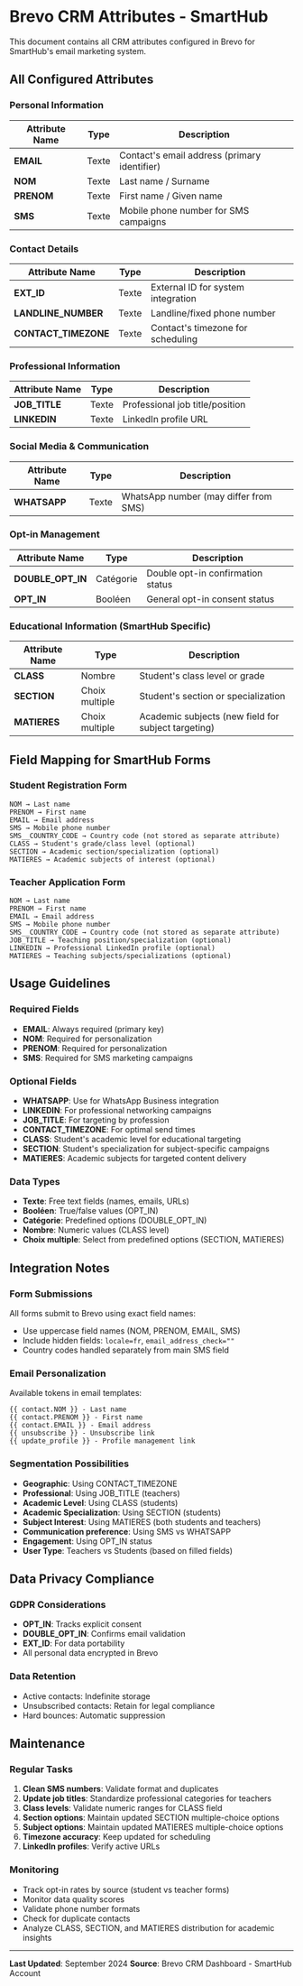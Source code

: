 # Brevo CRM Attributes - SmartHub

This document contains all CRM attributes configured in Brevo for SmartHub's email marketing system.

## All Configured Attributes

### Personal Information
| Attribute Name | Type | Description |
|---|---|---|
| **EMAIL** | Texte | Contact's email address (primary identifier) |
| **NOM** | Texte | Last name / Surname |
| **PRENOM** | Texte | First name / Given name |
| **SMS** | Texte | Mobile phone number for SMS campaigns |

### Contact Details
| Attribute Name | Type | Description |
|---|---|---|
| **EXT_ID** | Texte | External ID for system integration |
| **LANDLINE_NUMBER** | Texte | Landline/fixed phone number |
| **CONTACT_TIMEZONE** | Texte | Contact's timezone for scheduling |

### Professional Information
| Attribute Name | Type | Description |
|---|---|---|
| **JOB_TITLE** | Texte | Professional job title/position |
| **LINKEDIN** | Texte | LinkedIn profile URL |

### Social Media & Communication
| Attribute Name | Type | Description |
|---|---|---|
| **WHATSAPP** | Texte | WhatsApp number (may differ from SMS) |

### Opt-in Management
| Attribute Name | Type | Description |
|---|---|---|
| **DOUBLE_OPT_IN** | Catégorie | Double opt-in confirmation status |
| **OPT_IN** | Booléen | General opt-in consent status |

### Educational Information (SmartHub Specific)
| Attribute Name | Type | Description |
|---|---|---|
| **CLASS** | Nombre | Student's class level or grade |
| **SECTION** | Choix multiple | Student's section or specialization |
| **MATIERES** | Choix multiple | Academic subjects (new field for subject targeting) |

## Field Mapping for SmartHub Forms

### Student Registration Form
```
NOM → Last name
PRENOM → First name  
EMAIL → Email address
SMS → Mobile phone number
SMS__COUNTRY_CODE → Country code (not stored as separate attribute)
CLASS → Student's grade/class level (optional)
SECTION → Academic section/specialization (optional)
MATIERES → Academic subjects of interest (optional)
```

### Teacher Application Form
```
NOM → Last name
PRENOM → First name
EMAIL → Email address  
SMS → Mobile phone number
SMS__COUNTRY_CODE → Country code (not stored as separate attribute)
JOB_TITLE → Teaching position/specialization (optional)
LINKEDIN → Professional LinkedIn profile (optional)
MATIERES → Teaching subjects/specializations (optional)
```

## Usage Guidelines

### Required Fields
- **EMAIL**: Always required (primary key)
- **NOM**: Required for personalization
- **PRENOM**: Required for personalization
- **SMS**: Required for SMS marketing campaigns

### Optional Fields
- **WHATSAPP**: Use for WhatsApp Business integration
- **LINKEDIN**: For professional networking campaigns
- **JOB_TITLE**: For targeting by profession
- **CONTACT_TIMEZONE**: For optimal send times
- **CLASS**: Student's academic level for educational targeting
- **SECTION**: Student's specialization for subject-specific campaigns
- **MATIERES**: Academic subjects for targeted content delivery

### Data Types
- **Texte**: Free text fields (names, emails, URLs)
- **Booléen**: True/false values (OPT_IN)
- **Catégorie**: Predefined options (DOUBLE_OPT_IN)
- **Nombre**: Numeric values (CLASS level)
- **Choix multiple**: Select from predefined options (SECTION, MATIERES)

## Integration Notes

### Form Submissions
All forms submit to Brevo using exact field names:
- Use uppercase field names (NOM, PRENOM, EMAIL, SMS)
- Include hidden fields: `locale=fr`, `email_address_check=""`
- Country codes handled separately from main SMS field

### Email Personalization
Available tokens in email templates:
```
{{ contact.NOM }} - Last name
{{ contact.PRENOM }} - First name
{{ contact.EMAIL }} - Email address
{{ unsubscribe }} - Unsubscribe link
{{ update_profile }} - Profile management link
```

### Segmentation Possibilities
- **Geographic**: Using CONTACT_TIMEZONE
- **Professional**: Using JOB_TITLE (teachers)
- **Academic Level**: Using CLASS (students) 
- **Academic Specialization**: Using SECTION (students)
- **Subject Interest**: Using MATIERES (both students and teachers)
- **Communication preference**: Using SMS vs WHATSAPP
- **Engagement**: Using OPT_IN status
- **User Type**: Teachers vs Students (based on filled fields)

## Data Privacy Compliance

### GDPR Considerations
- **OPT_IN**: Tracks explicit consent
- **DOUBLE_OPT_IN**: Confirms email validation
- **EXT_ID**: For data portability
- All personal data encrypted in Brevo

### Data Retention
- Active contacts: Indefinite storage
- Unsubscribed contacts: Retain for legal compliance
- Hard bounces: Automatic suppression

## Maintenance

### Regular Tasks
1. **Clean SMS numbers**: Validate format and duplicates
2. **Update job titles**: Standardize professional categories for teachers
3. **Class levels**: Validate numeric ranges for CLASS field
4. **Section options**: Maintain updated SECTION multiple-choice options
5. **Subject options**: Maintain updated MATIERES multiple-choice options
6. **Timezone accuracy**: Keep updated for scheduling
7. **LinkedIn profiles**: Verify active URLs

### Monitoring
- Track opt-in rates by source (student vs teacher forms)
- Monitor data quality scores
- Validate phone number formats
- Check for duplicate contacts
- Analyze CLASS, SECTION, and MATIERES distribution for academic insights

---
**Last Updated**: September 2024
**Source**: Brevo CRM Dashboard - SmartHub Account